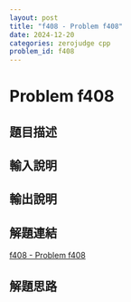 ```yaml
---
layout: post
title: "f408 - Problem f408"
date: 2024-12-20
categories: zerojudge cpp
problem_id: f408
---
```


# Problem f408

## 題目描述



## 輸入說明



## 輸出說明



## 解題連結

[f408 - Problem f408](https://zerojudge.tw/ShowProblem?problemid=f408)

## 解題思路

